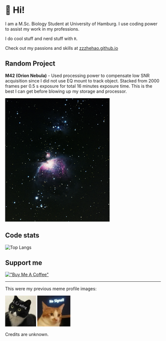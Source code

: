 
# 🦑 Hi!

I am a M.Sc. Biology Student at University of Hamburg. I use coding power to assist my work in my professions. 

I do cool stuff and nerd stuff with `R`. 

Check out my passions and skills at [zzzhehao.github.io](https://zzzhehao.github.io/)

## Random Project

**M42 (Orion Nebula)** - Used processing power to compensate low SNR acquisition since I did not use EQ mount to track object. Stacked from 2000 frames per 0.5 s exposure for total 16 minutes exposure time. This is the best I can get before blowing up my storage and processor.

<div>
<img src="assets/images/M42_20241224_Sequartor_processed.png" height="400px">
</div>

## Code stats

![Top Langs](https://github-readme-stats-theta-nine-49.vercel.app/api/top-langs/?username=zzzhehao&layout=compact)

## Support me

[!["Buy Me A Coffee"](https://www.buymeacoffee.com/assets/img/custom_images/orange_img.png)](https://buymeacoffee.com/huzhehaos)

<hr>

This were my previous meme profile images:

<div>
<img src="assets/images/Loading.png" height="100px">
<img src="assets/images/NoSignal.jpeg" height="100px">
</div>

Credits are unknown.
